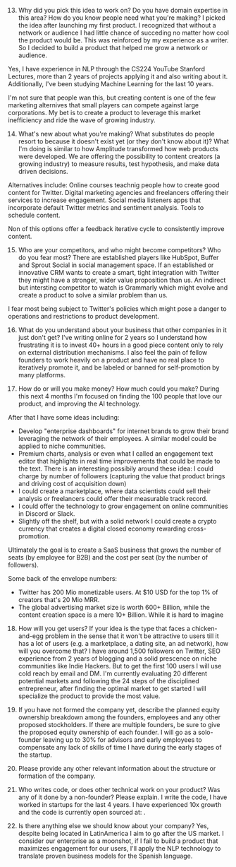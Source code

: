 13. Why did you pick this idea to work on? Do you have domain expertise in this area? How do you know people need what you're making?
I picked the idea after launching my first product. I recognized that without a network or audience I had little chance of succeding no matter how cool the product would be. This was reinforced by my experience as a writer. So I decided to build a product that helped me grow a network or audience.

Yes, I have experience in NLP through the CS224 YouTube Stanford Lectures, more than 2 years of projects applying it and also writing about it. Additionally, I've been studying Machine Learning for the last 10 years.

I'm not sure that people wan this, but creating content is one of the few marketing alternives that small players can compete against large corporations. My bet is to create a product to leverage this market inefficiency and ride the wave of growing industry.


14. What's new about what you're making? What substitutes do people resort to because it doesn't exist yet (or they don't know about it)?
What I'm doing is similar to how Amplitude transformed how web products were developed. We are offering the possibility to content creators (a growing industry) to measure results, test hypothesis, and make data driven decisions. 

Alternatives include:
Online courses teachnig people how to create good content for Twitter.
Digital marketing agencies and freelancers offering their services to increase engagement.
Social media listeners apps that incorporate default Twitter metrics and sentiment analysis.
Tools to schedule content.

Non of this options offer a feedback iterative cycle to consistently improve content.

15. Who are your competitors, and who might become competitors? Who do you fear most?
There are established players like HubSpot, Buffer and Sprout Social in social management space.
If an established or innovative CRM wants to create a smart, tight integration with Twitter they might have a stronger, wider value proposition than us.
An indirect but intersting competitor to watch is Grammarly which might evolve and create a product to solve a similar problem than us.

I fear most being subject to Twitter's policies which might pose a danger to operations and restrictions to product development.


16. What do you understand about your business that other companies in it just don't get?
I've writing online for 2 years so I understand how frustrating it is to invest 40+ hours in a good piece content only to rely on external distribution mechanisms. I also feel the pain of fellow founders to work heavily on a product and have no real place to iteratively promote it, and be labeled or banned for self-promotion by many platforms.  

17. How do or will you make money? How much could you make?
During this next 4 months I'm focused on finding the 100 people that love our product, and improving the AI technology.

After that I have some ideas including:
* Develop "enterprise dashboards" for internet brands to grow their brand leveraging the network of their employees. A similar model could be applied to niche communities.
* Premium charts, analysis or even what I called an engagement text editor that highlights in real time improvements that could be made to the text. There is an interesting possibily around these idea: I could charge by number of followers (capturing the value that product brings and driving cost of acquisition down)
* I could create a marketplace, where data scientists could sell their analysis or freelancers could offer their measurable track record.
* I could offer the technology to grow engagement on online communities in Discord or Slack.
* Slightly off the shelf, but with a solid network I could create a crypto currency that creates a digital closed economy rewarding cross-promotion.

Ultimately the goal is to create a SaaS business that grows the number of seats (by employee for B2B) and the cost per seat (by the number of followers).

Some back of the envelope numbers:
* Twitter has 200 Mio monetizable users. At $10 USD for the top 1% of creators that's 20 Mio MRR.
* The global advertising market size is worth 600+ Billion, while the content creation space is a mere 10+ Billion. While it is hard to imagine  


18. How will you get users? If your idea is the type that faces a chicken-and-egg problem in the sense that it won't be attractive to users till it has a lot of users (e.g. a marketplace, a dating site, an ad network), how will you overcome that?
I have around 1,500 followers on Twitter, SEO experience from 2 years of blogging and a solid prescence on niche communities like Indie Hackers. But to get the first 100 users I will use cold reach by email and DM. I'm currently evaluating 20 different potential markets and following the 24 steps of the disciplined entrepreneur, after finding the optimal market to get started I will specialize the product to provide the most value.

19. If you have not formed the company yet, describe the planned equity ownership breakdown among the founders, employees and any other proposed stockholders. If there are multiple founders, be sure to give the proposed equity ownership of each founder.
I will go as a solo-founder leaving up to 30% for advisors and early employees to compensate any lack of skills of time I have during the early stages of the startup.

20. Please provide any other relevant information about the structure or formation of the company.


21. Who writes code, or does other technical work on your product? Was any of it done by a non-founder? Please explain.
I write the code, I have worked in startups for the last 4 years. I have experienced 10x growth and the code is currently open sourced at: .

22. Is there anything else we should know about your company?
Yes, despite being located in LatinAmerica I aim to go after the US market. I consider our enterprise as a moonshot, if I fail to build a product that maximizes engagement for our users, I'll apply the NLP technology to translate proven business models for the Spanish language.
